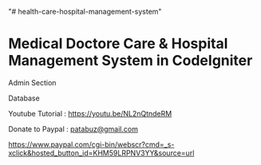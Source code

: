 "# health-care-hospital-management-system" 



Medical Doctore Care  & Hospital Management System in CodeIgniter
=================================================================

Admin Section

Database

Youtube Tutorial : https://youtu.be/NL2nQtndeRM

Donate to Paypal : patabuz@gmail.com

https://www.paypal.com/cgi-bin/webscr?cmd=_s-xclick&hosted_button_id=KHM59LRPNV3YY&source=url
